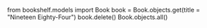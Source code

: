 from bookshelf.models import Book
book = Book.objects.get(title = "Nineteen Eighty-Four")
book.delete()
Book.objects.all()
